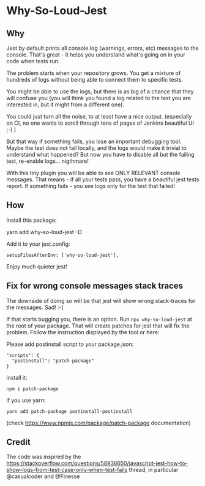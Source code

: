 # Why-So-Loud-Jest

## Why

Jest by default prints all console.log (warnings, errors, etc) messages to the console. That's great - it helps you understand what's going on in your code when tests run.

The problem starts when your repository grows. You get a mixture of hundreds of logs without being able to connect them to specific tests.

You might be able to use the logs, but there is as big of a chance that they will confuse you (you will think you found a log related to the test you are interested in, but it might from a different one).

You could just turn all the noise, to at least have a nice output. (especially on CI, no one wants to scroll through tens of pages of Jenkins beautiful UI ;-) )

But that way if something fails, you lose an important debugging tool. Maybe the test does not fail locally, and the logs would make it trivial to understand what happened? But now you have to disable all but the failing test, re-enable logs... nigthmare!

With this tiny plugin you will be able to see ONLY RELEVANT console messages. That means - if all your tests pass, you have a beautiful jest tests report. If something fails - you see logs only for the test that failed!

## How

Install this package:

yarn add why-so-loud-jest -D

Add it to your jest.config:

`setupFilesAfterEnv: ['why-so-loud-jest'],`

Enjoy much quieter jest!


## Fix for wrong console messages stack traces

The downside of doing so will be that jest will show wrong stack-traces for the messages. Sad! :-(

If that starts bugging you, there is an option. 
Run `npx why-so-loud-jest` at the root of your package. 
That will create patches for jest that will fix the problem. Follow the instruction displayed by the tool or here:

Please add postinstall script to your package.json:
```
"scripts": {
  "postinstall": "patch-package"
}
```
install it:

```
npm i patch-package
```

if you use yarn:
```
yarn add patch-package postinstall-postinstall
```
(check https://www.npmjs.com/package/patch-package documentation)


## Credit

The code was inspired by the https://stackoverflow.com/questions/58936650/javascript-jest-how-to-show-logs-from-test-case-only-when-test-fails thread, in particular @casualcoder and @Finesse 
